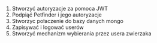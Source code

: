 1. Stworzyć autoryzacje za pomoca JWT
2. Podpiąć Petfinder i jego autoryzacje
3. Stworzyc połaczenie do bazy danych mongo
4. Zapisywać i logować userów
5. Stworzyć mechanizm wybierania przez usera zwierzaka